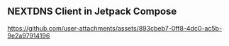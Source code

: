 ## NEXTDNS Client in Jetpack Compose


https://github.com/user-attachments/assets/893cbeb7-0ff8-4dc0-ac5b-9e2a97914196

